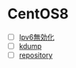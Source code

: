 # CentOS8
- [ ] [Ipv6無効化](https://github.com/thetaru/memorandum/edit/master/OS/Linux/CentOS8/Ipv6無効化)
- [ ] [kdump](https://github.com/thetaru/memorandum/edit/master/OS/Linux/CentOS8/kdump)
- [ ] [repository](https://github.com/thetaru/memorandum/edit/master/OS/Linux/CentOS8/repository)
